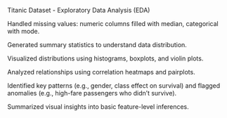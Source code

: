 Titanic Dataset - Exploratory Data Analysis (EDA)

Handled missing values: numeric columns filled with median, categorical with mode.

Generated summary statistics to understand data distribution.

Visualized distributions using histograms, boxplots, and violin plots.

Analyzed relationships using correlation heatmaps and pairplots.

Identified key patterns (e.g., gender, class effect on survival) and flagged anomalies (e.g., high-fare passengers who didn’t survive).

Summarized visual insights into basic feature-level inferences.
